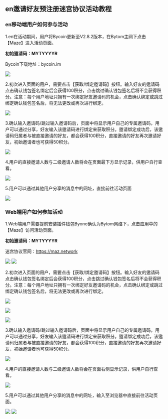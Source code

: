 ## en邀请好友预注册迷宫协议活动教程

### en移动端用户如何参与活动

1.en在活动期间，用户将Bycoin更新至V2.8.2版本，在Bytom主网下点击【Maze】进入活动页面。

**初始邀请码：MYTYYYYR**

Bycoin下载地址：bycoin.im

![](../images/nftnew/nftnew1.png)

2.初次进入页面的用户，需要点击【获取/绑定邀请码】按钮。输入好友的邀请码点击确认钱包签名绑定后会获得100积分，点击跳过确认钱包签名后将不会获得积分。注意：每个用户地址只拥有一次绑定好友邀请码的机会，点击确认绑定或跳过绑定确认钱包签名后，将无法更改或再次进行绑定。

![](../images/nftnew/nftnew2.png)

3.确认输入邀请码/跳过输入邀请码后，页面中将显示用户自己的专属邀请码，用户可以通过分享，好友输入该邀请码进行绑定来获取积分。邀请绑定成功后，该邀请码归属者与被直接邀请的好友，都会获得100积分，直接邀请的好友再次邀请好友，初始邀请者也可获得50积分。

![](../images/nftnew/nftnew3.png)

4.用户的直接邀请人数与二级邀请人数将会在页面最下方显示记录，供用户自行查看。

![](../images/nftnew/nftnew4.png)

5.用户可以通过其他用户分享的消息中的网址，直接前往活动页面

![](../images/nftnew/nftnew5.png)

### Web端用户如何参加活动

1.Web端用户需要提前安装插件钱包Byone确认为Bytom网络下，点击应用中的【Maze】访问活动页面。 

**初始邀请码：MYTYYYYR** 

迷宫协议官网：https://maz.network

![](../images/nftnew/nftnew6.png)
![](../images/nftnew/nftnew7.png)

2.初次进入页面的用户，需要点击【获取/绑定邀请码】按钮。输入好友的邀请码点击确认钱包签名绑定后会获得100积分，点击跳过确认钱包签名后将不会获得积分。注意：每个用户地址只拥有一次绑定好友邀请码的机会，点击确认绑定或跳过绑定确认钱包签名后，将无法更改或再次进行绑定。

![](../images/nftnew/nftnew8.png)

![](../images/nftnew/nftnew9.png)

![](../images/nftnew/nftnew10.png)

3.确认输入邀请码/跳过输入邀请码后，页面中将显示用户自己的专属邀请码，用户可以通过分享，好友输入该邀请码进行绑定来获取积分。邀请绑定成功后，该邀请码归属者与被直接邀请的好友，都会获得100积分，直接邀请的好友再次邀请好友，初始邀请者也可获得50积分。

![](../images/nftnew/nftnew11.png)

4.用户的直接邀请人数与二级邀请人数将会在页面右侧显示记录，供用户自行查看。

![](../images/nftnew/nftnew12.png)

5.用户可以通过其他用户分享的消息中的网址，输入至浏览器中直接前往活动页面。

![](../images/nftnew/nftnew13.png)
![](../images/nftnew/nftnew14.png)


